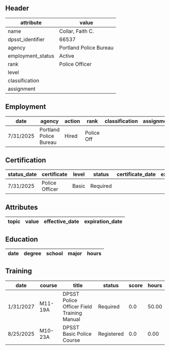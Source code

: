 ## Header
| attribute | value |
| --------- | ----- |
| name | Collar, Faith C. |
| dpsst_identifier | 66537 |
| agency | Portland Police Bureau |
| employment_status | Active |
| rank | Police Officer |
| level |  |
| classification |  |
| assignment |  |
## Employment
| date | agency | action | rank | classification | assignment |
| ---- | ------ | ------ | ---- | -------------- | ---------- |
| 7/31/2025 | Portland Police Bureau | Hired | Police Off |  |  |
## Certification
| status_date | certificate | level | status | certificate_date | expiration_date | probation_date |
| ----------- | ----------- | ----- | ------ | ---------------- | --------------- | -------------- |
| 7/31/2025 | Police Officer | Basic | Required |  |  | 1/31/2027 |
## Attributes
| topic | value | effective_date | expiration_date |
| ----- | ----- | -------------- | --------------- |
## Education
| date | degree | school | major | hours |
| ---- | ------ | ------ | ----- | ----- |
## Training
| date | course | title | status | score | hours |
| ---- | ------ | ----- | ------ | ----- | ----- |
| 1/31/2027 | M11-19A | DPSST Police Officer Field Training Manual | Required | 0.0 | 50.00 |
| 8/25/2025 | M10-23A | DPSST Basic Police Course | Registered | 0.0 | 0.00 |
